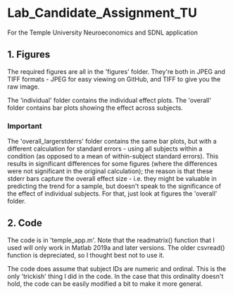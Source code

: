 # Lab_Candidate_Assignment_TU
For the Temple University Neuroeconomics and SDNL application

## 1. Figures

The required figures are all in the 'figures' folder.
They're both in JPEG and TIFF formats - JPEG for easy viewing
on GitHub, and TIFF to give you the raw image.

The 'individual' folder contains the individual effect plots.
The 'overall' folder contains bar plots showing the effect across subjects.

### Important
The 'overall_largerstderrs' folder contains the same bar plots, but
with a different calculation for standard errors - using all subjects
within a condition (as opposed to a mean of within-subject standard errors). 
This results in significant differences for some figures (where the differences 
were not significant in the original calculation); the reason is that these 
stderr bars capture the overall effect size - i.e. they might be valuable in 
predicting the trend for a sample, but doesn't speak to the significance of 
the effect of individual subjects.
For that, just look at figures the 'overall' folder.

## 2. Code

The code is in 'temple_app.m'.
Note that the readmatrix() function that I used will only work in Matlab 2019a
and later versions. The older csvread() function is depreciated, so I thought
best not to use it.

The code does assume that subject IDs are numeric and ordinal. This is the only
'trickish' thing I did in the code. In the case that this ordinality doesn't hold, 
the code can be easily modified a bit to make it more general.
